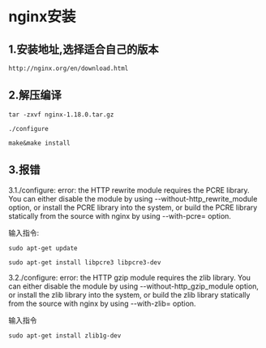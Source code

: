 # nginx安装

## 1.安装地址,选择适合自己的版本

```
http://nginx.org/en/download.html
```

## 2.解压编译

```
tar -zxvf nginx-1.18.0.tar.gz
```

```
./configure
```

```
make&make install
```

## 3.报错

3.1./configure: error: the HTTP rewrite module requires the PCRE library.
You can either disable the module by using --without-http_rewrite_module
option, or install the PCRE library into the system, or build the PCRE library
statically from the source with nginx by using --with-pcre= option.

输入指令:

````
sudo apt-get update

sudo apt-get install libpcre3 libpcre3-dev

````

3.2./configure: error: the HTTP gzip module requires the zlib library.
You can either disable the module by using --without-http_gzip_module
option, or install the zlib library into the system, or build the zlib library
statically from the source with nginx by using --with-zlib= option.

输入指令

```
sudo apt-get install zlib1g-dev
```


